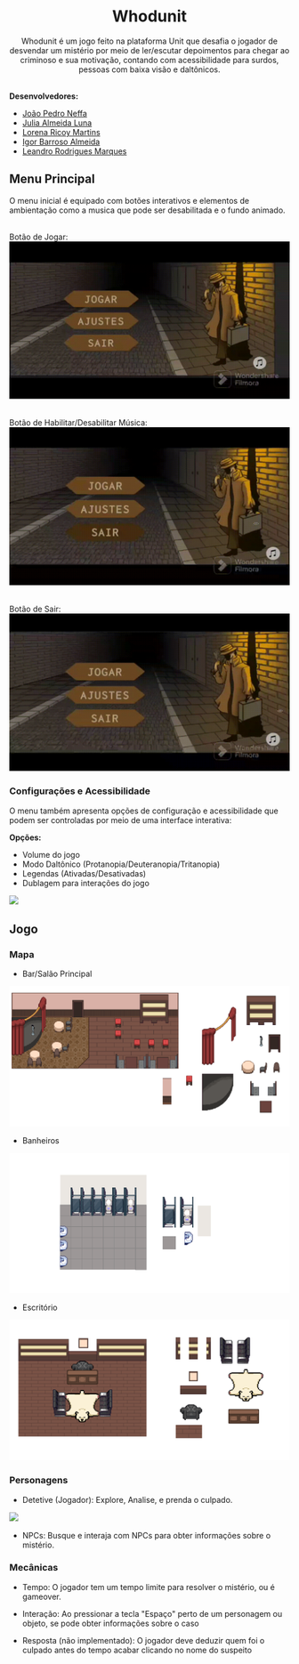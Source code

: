 <h1 align="center"><b>Whodunit</b></h1>
<p align="center">Whodunit é um jogo feito na plataforma Unit que desafia o jogador de desvendar um mistério por meio de ler/escutar depoimentos
para chegar ao criminoso e sua motivação, contando com acessibilidade para surdos, pessoas com baixa visão e daltônicos.</p> <br>
<b>Desenvolvedores:</b>

* [João Pedro Neffa](https://github.com/neffahr)
* [Julia Almeida Luna](https://github.com/Julialunna)
* [Lorena Ricoy Martins](https://github.com/lorenaricoy)
* [Igor Barroso Almeida](https://github.com/IgorBarrosoAlmeida)
* [Leandro Rodrigues Marques](https://github.com/leandro-rodrigueds)

## Menu Principal

O menu inicial é equipado com botões interativos e elementos de ambientação como a musica que pode ser desabilitada e o fundo animado.
<br><br>

Botão de Jogar:
<img src="/readme/jogo.gif">
<br><br>

Botão de Habilitar/Desabilitar Música:
<img src="/readme/audio.gif">
<br><br>

Botão de Sair:
<img src="/readme/sair.gif">

### Configurações e Acessibilidade

O menu também apresenta opções de configuração e acessibilidade que podem ser controladas por meio de uma interface interativa:<br>

<b>Opções:</b>
- Volume do jogo
- Modo Daltônico (Protanopia/Deuteranopia/Tritanopia)
- Legendas (Ativadas/Desativadas)
- Dublagem para interações do jogo

<img src="/readme/ajustes.gif">

## Jogo

### Mapa
- Bar/Salão Principal
<img src="/readme/bar.png">
  
- Banheiros
<img src="/readme/banheiro.png">
  
- Escritório
<img src="/readme/escritorio.png">

### Personagens
- Detetive (Jogador): Explore, Analise, e prenda o culpado.
<img src="/readme/detetive.png">

- NPCs: Busque e interaja com NPCs para obter informações sobre o mistério.

### Mecânicas
- Tempo: O jogador tem um tempo limite para resolver o mistério, ou é gameover.

- Interação: Ao pressionar a tecla "Espaço" perto de um personagem ou objeto, se pode obter informações sobre o caso

- Resposta (não implementado): O jogador deve deduzir quem foi o culpado antes do tempo acabar clicando no nome do suspeito